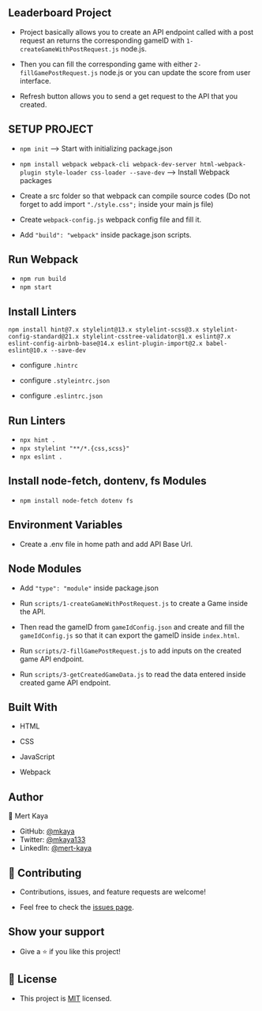 ## Leaderboard Project

- Project basically allows you to create an API endpoint called with a post request an returns the corresponding gameID with `1-createGameWithPostRequest.js` node.js.

- Then you can fill the corresponding game with either `2-fillGamePostRequest.js` node.js or you can update the score from user interface.

- Refresh button allows you to send a get request to the API that you created.

## SETUP PROJECT

- `npm init` --> Start with initializing package.json

- `npm install webpack webpack-cli webpack-dev-server html-webpack-plugin style-loader css-loader --save-dev` --> Install Webpack packages

- Create a src folder so that webpack can compile source codes (Do not forget to add import `"./style.css";` inside your main js file)

- Create `webpack-config.js` webpack config file and fill it.

- Add `"build": "webpack"` inside package.json scripts.

## Run Webpack

- `npm run build`
- `npm start`

## Install Linters

`npm install hint@7.x stylelint@13.x stylelint-scss@3.x stylelint-config-standard@21.x stylelint-csstree-validator@1.x eslint@7.x eslint-config-airbnb-base@14.x eslint-plugin-import@2.x babel-eslint@10.x --save-dev`

- configure `.hintrc`

- configure `.styleintrc.json`

- configure `.eslintrc.json`

## Run Linters

- `npx hint .`
- `npx stylelint "**/*.{css,scss}"`
- `npx eslint .`

## Install node-fetch, dontenv, fs Modules

- `npm install node-fetch dotenv fs`

## Environment Variables

- Create a .env file in home path and add API Base Url.

## Node Modules

- Add `"type": "module"` inside package.json

- Run `scripts/1-createGameWithPostRequest.js` to create a Game inside the API.

- Then read the gameID from `gameIdConfig.json` and create and fill the `gameIdConfig.js` so that it can export the gameID inside `index.html`.

- Run `scripts/2-fillGamePostRequest.js` to add inputs on the created game API endpoint.

- Run `scripts/3-getCreatedGameData.js` to read the data entered inside created game API endpoint.

## Built With

- HTML

- CSS

- JavaScript

- Webpack

## Author

👤 Mert Kaya

- GitHub: [@mkaya](https://github.com/mkaya13)
- Twitter: [@mkaya133](https://twitter.com/mkaya133)
- LinkedIn: [@mert-kaya](https://www.linkedin.com/in/mert-kaya-0732b717b/)

## 🤝 Contributing

- Contributions, issues, and feature requests are welcome!

- Feel free to check the [issues page](https://github.com/V-Blaze/Awesome_Books/issues).

## Show your support

- Give a ⭐️ if you like this project!

## 📝 License

- This project is [MIT](./LICENSE) licensed.
